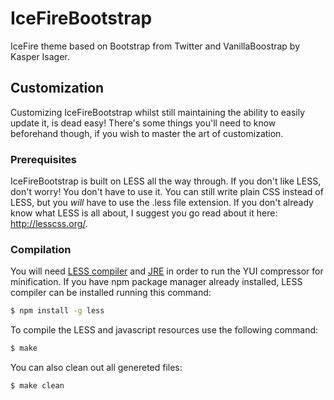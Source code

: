 IceFireBootstrap
================

IceFire theme based on Bootstrap from Twitter and VanillaBoostrap by Kasper Isager.

Customization
-------------

Customizing IceFireBootstrap whilst still maintaining the ability to easily update it, is dead easy! There's some things you'll need to know beforehand though, if you wish to master the art of customization.

### Prerequisites

IceFireBootstrap is built on LESS all the way through. If you don't like LESS, don't worry! You don't have to use it. You can still write plain CSS instead of LESS, but you _will_ have to use the .less file extension. If you don't already know what LESS is all about, I suggest you go read about it here: http://lesscss.org/.

### Compilation

You will need [LESS compiler](http://lesscss.org/) and [JRE](http://www.oracle.com/technetwork/java/javase/downloads/index.html) in order to run the YUI compressor for minification. If you have npm package manager already installed, LESS compiler can be installed running this command:

```bash
$ npm install -g less
```

To compile the LESS and javascript resources use the following command:

```bash
$ make
```

You can also clean out all genereted files:

```bash
$ make clean
```
